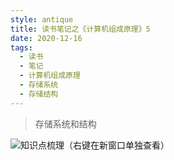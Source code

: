 ```yaml
---
style: antique
title: 读书笔记之《计算机组成原理》5
date: 2020-12-16
tags:
  - 读书
  - 笔记
  - 计算机组成原理
  - 存储系统
  - 存储结构
---
```


> 存储系统和结构

![知识点梳理（右键在新窗口单独查看）](Computer-Organization-5-Storage-System-&-Structure/key-knowlages.png '=1100px-500px')
